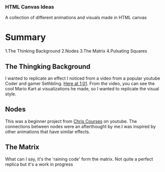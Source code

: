 ### HTML Canvas Ideas
A collection of different animations and visuals made in HTML canvas

# Summary
1.The Thinking Background
2.Nodes
3.The Matrix
4.Pulsating Squares

## The Thingking Background
I wanted to replicate an effect I noticed from a video from a popular youtube Coder and gamer Sethbling.
[Here at 1:01](https://www.youtube.com/watch?v=Ipi40cb_RsI). From the video, you can see the cool Mario Kart ai visualizations he made, so I wanted to replicate the visual style.

## Nodes
This was a beginner project from [Chris Courses](https://www.youtube.com/channel/UC9Yp2yz6-pwhQuPlIDV_mjA) on youtube. The connections between nodes were an afterthought by me.I was inspired by other animations that have similar effects.

## The Matrix
What can I say, it's the 'raining code' form the matrix. Not quite a perfect replica but it's a work in progress
